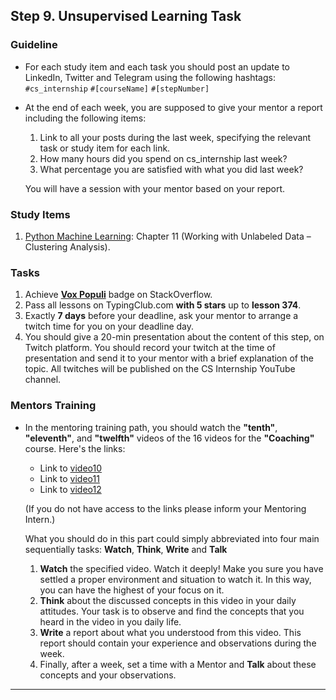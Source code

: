 ## Step 9. Unsupervised Learning Task

### Guideline

- For each study item and each task you should post an update to LinkedIn, Twitter and Telegram using the following hashtags:
`#cs_internship`
`#[courseName]`
`#[stepNumber]`

- At the end of each week, you are supposed to give your mentor a report including the following items:
  1. Link to all your posts during the last week, specifying the relevant task or study item for each link.
  2. How many hours did you spend on cs_internship last week?
  3. What percentage you are satisfied with what you did last week?
  
  You will have a session with your mentor based on your report.
  
  
### Study Items

  1. [Python Machine Learning](README.md): Chapter 11 (Working with Unlabeled Data – Clustering Analysis).


### Tasks

 1. Achieve [**Vox Populi**](https://stackoverflow.com/help/badges/1108/vox-populi) badge on StackOverflow.
 2. Pass all lessons on TypingClub.com **with 5 stars** up to **lesson 374**.
 3. Exactly **7 days** before your deadline, ask your mentor to arrange a twitch time for you on your deadline day.
 4. You should give a 20-min presentation about the content of this step, on Twitch platform. You should record your twitch at the time of presentation and send it to your mentor with a brief explanation of the topic. All twitches will be published on the CS Internship YouTube channel.


### Mentors Training

- In the mentoring training path, you should watch the **"tenth"**, **"eleventh"**, and **"twelfth"** videos of the 16 videos for the **"Coaching"** course.  Here's the links:

  - Link to [video10](https://drive.google.com/drive/folders/1_uRxg9mzKYycKT05O93r0-9Lh2McLjSb)
  - Link to [video11](https://drive.google.com/drive/folders/1MnqRETVZgXRqUUYlCsiEs1SNUVSTkgyV)
  - Link to [video12](https://drive.google.com/drive/folders/1rF1CBqvjDmeV4_AW1HH1BCxsPZdbFz9L)
   

  (If you do not have access to the links please inform your Mentoring Intern.)

  What you should do in this part could simply abbreviated into four main sequentially tasks: **Watch**, **Think**, **Write** and **Talk**
  1. **Watch** the specified video. Watch it deeply! Make you sure you have settled a proper environment and situation to watch it. In this way, you can have the highest of your focus on it.
  2. **Think** about the discussed concepts in this video in your daily attitudes. Your task is to observe and find the concepts that you heard in the video in you daily life. 
  3. **Write** a report about what you understood from this video. This report should contain your experience and observations during the week.
  4.  Finally, after a week, set a time with a Mentor and **Talk** about these concepts and your observations.
****

